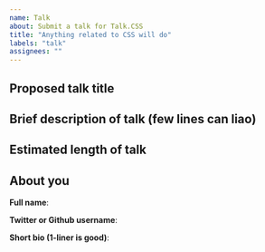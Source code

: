 ```yaml
---
name: Talk
about: Submit a talk for Talk.CSS
title: "Anything related to CSS will do"
labels: "talk"
assignees: ""
---
```


<!-- Please fill in your information, it's for the website. Otherwise Hui Jing will take creative liberties to fill in the gaps. You have been warned. -->

Proposed talk title
---

Brief description of talk (few lines can liao)
---

Estimated length of talk
---

About you
---
**Full name**:

**Twitter or Github username**:

**Short bio (1-liner is good)**:
